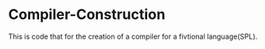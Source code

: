 # Compiler-Construction
This is code that for the creation of a compiler for a fivtional language(SPL).
